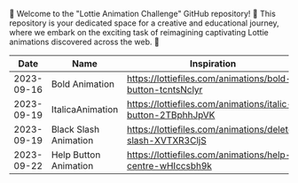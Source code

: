 👋 Welcome to the "Lottie Animation Challenge" GitHub repository! 🌟
This repository is your dedicated space for a creative and educational journey,
where we embark on the exciting task of reimagining captivating Lottie animations discovered across the web. 🚀

| Date |Name|Inspiration | My Creation |
| --------------------------------------| -------|-------------------------|--------------------------------------------------------------------------------------------------|
| 2023-09-16 | Bold Animation | https://lottiefiles.com/animations/bold-button-tcntsNclyr  | https://app.lottiefiles.com/animation/6cde3996-4c60-4690-8b89-189092dfb925  |
| 2023-09-19| ItalicaAnimation |  https://lottiefiles.com/animations/italic-button-2TBphhJpVK |https://app.lottiefiles.com/animation/48174922-4180-4a62-a4d0-80b3444ecaa0 |
| 2023-09-19| Black Slash Animation | https://lottiefiles.com/animations/delete-slash-XVTXR3CljS |https://app.lottiefiles.com/animation/c343eb2a-16c8-451f-8377-e8d613e4ad35 |
| 2023-09-22| Help Button Animation| https://lottiefiles.com/animations/help-centre-wHIccsbh9k |https://app.lottiefiles.com/animation/6578f096-c8ad-46a6-ad8a-febbdc989cc7|
